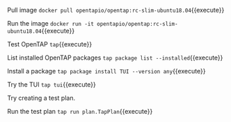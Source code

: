 Pull image `docker pull opentapio/opentap:rc-slim-ubuntu18.04`{{execute}}

Run the image `docker run -it opentapio/opentap:rc-slim-ubuntu18.04`{{execute}}

Test OpenTAP `tap`{{execute}}

List installed OpenTAP packages `tap package list --installed`{{execute}}

Install a package `tap package install TUI --version any`{{execute}}

Try the TUI `tap tui`{{execute}}

Try creating a test plan.

Run the test plan `tap run plan.TapPlan`{{execute}}